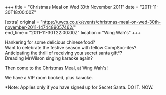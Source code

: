 +++
title = "Christmas Meal on Wed 30th November 2011"
date = "2011-11-30T18:00:00Z"

[extra]
original = "https://uwcs.co.uk/events/christmas-meal-on-wed-30th-november-2011-1474489057462/"    
end_time = "2011-11-30T22:00:00Z"
location = "Wing Wah's"
+++

Hankering for some delicious chinese food?  
Want to celebrate the festive season with fellow CompSoc-ites?  
Anticipating the thrill of receiving your secret santa gift\*?  
Dreading MrWilson singing karaoke again?

Then come to the Christmas Meal, at Wing Wah's\!

We have a VIP room booked, plus karaoke.

\*Note: Applies only if you have signed up for Secret Santa. DO IT. NOW.

